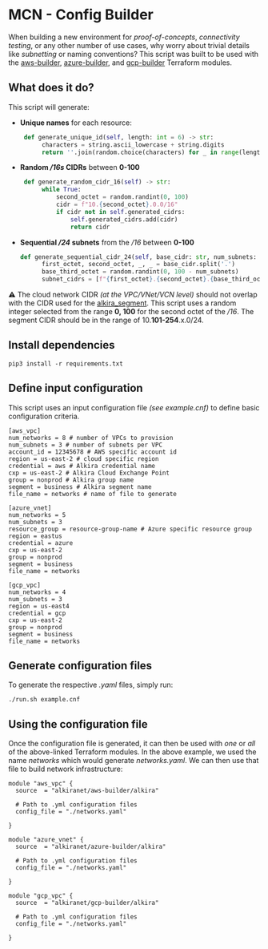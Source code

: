 # MCN - Config Builder
When building a new environment for _proof-of-concepts_, _connectivity testing_, or any other number of use cases, why worry about trivial details like _subnetting_ or naming conventions? This script was built to be used with the [aws-builder](https://registry.terraform.io/modules/alkiranet/aws-builder/alkira/latest), [azure-builder](https://registry.terraform.io/modules/alkiranet/azure-builder/alkira/latest), and [gcp-builder](https://registry.terraform.io/modules/alkiranet/connector-gcp/alkira/latest) Terraform modules.

## What does it do?
This script will generate:
- **Unique names** for each resource:

  ```python
   def generate_unique_id(self, length: int = 6) -> str:
        characters = string.ascii_lowercase + string.digits
        return ''.join(random.choice(characters) for _ in range(length))
  ```
- **Random _/16s_ CIDRs** between **0-100**

  ```python
   def generate_random_cidr_16(self) -> str:
        while True:
            second_octet = random.randint(0, 100)
            cidr = f"10.{second_octet}.0.0/16"
            if cidr not in self.generated_cidrs:
                self.generated_cidrs.add(cidr)
                return cidr  
  ```
- **Sequential _/24_ subnets** from the _/16_ between **0-100**

  ```python
  def generate_sequential_cidr_24(self, base_cidr: str, num_subnets: int) -> List[str]:
        first_octet, second_octet, _, _ = base_cidr.split('.')
        base_third_octet = random.randint(0, 100 - num_subnets)
        subnet_cidrs = [f"{first_octet}.{second_octet}.{base_third_octet + i}.0/24" for i in range(num_subnets)]
  ```

:warning: The cloud network CIDR _(at the VPC/VNet/VCN level)_ should not overlap with the CIDR used for the [alkira_segment](https://registry.terraform.io/providers/alkiranet/alkira/latest/docs/resources/segment). This script uses a random integer selected from the range **0, 100** for the second octet of the _/16_. The segment CIDR should be in the range of 10.**101-254**.x.0/24.

## Install dependencies
```shell
pip3 install -r requirements.txt
```

## Define input configuration
This script uses an input configuration file _(see example.cnf)_ to define basic configuration criteria.

```shell
[aws_vpc]
num_networks = 8 # number of VPCs to provision
num_subnets = 3 # number of subnets per VPC
account_id = 12345678 # AWS specific account id
region = us-east-2 # cloud specific region
credential = aws # Alkira credential name
cxp = us-east-2 # Alkira Cloud Exchange Point
group = nonprod # Alkira group name
segment = business # Alkira segment name
file_name = networks # name of file to generate

[azure_vnet]
num_networks = 5
num_subnets = 3
resource_group = resource-group-name # Azure specific resource group
region = eastus
credential = azure
cxp = us-east-2
group = nonprod
segment = business
file_name = networks

[gcp_vpc]
num_networks = 4
num_subnets = 3
region = us-east4
credential = gcp
cxp = us-east-2
group = nonprod
segment = business
file_name = networks
```

## Generate configuration files
To generate the respective _.yaml_ files, simply run:

```shell
./run.sh example.cnf
```

## Using the configuration file
Once the configuration file is generated, it can then be used with _one_ or _all_ of the above-linked Terraform modules. In the above example, we used the name _networks_ which would generate _networks.yaml_. We can then use that file to build network infrastructure:

```hcl
module "aws_vpc" {
  source  = "alkiranet/aws-builder/alkira"

  # Path to .yml configuration files
  config_file = "./networks.yaml"

}

module "azure_vnet" {
  source  = "alkiranet/azure-builder/alkira"

  # Path to .yml configuration files
  config_file = "./networks.yaml"

}

module "gcp_vpc" {
  source  = "alkiranet/gcp-builder/alkira"

  # Path to .yml configuration files
  config_file = "./networks.yaml"

}
```